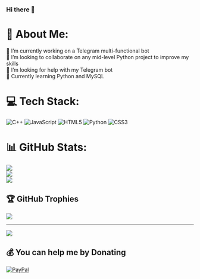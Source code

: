 ### Hi there 👋
# 💫 About Me:
🔭 I’m currently working on a Telegram multi-functional bot<br>👯 I’m looking to collaborate on any mid-level Python project to improve my skills <br>🤝 I’m looking for help with my Telegram bot<br>🌱 Currently learning Python and MySQL


# 💻 Tech Stack:
![C++](https://img.shields.io/badge/c++-%2300599C.svg?style=for-the-badge&logo=c%2B%2B&logoColor=white) ![JavaScript](https://img.shields.io/badge/javascript-%23323330.svg?style=for-the-badge&logo=javascript&logoColor=%23F7DF1E) ![HTML5](https://img.shields.io/badge/html5-%23E34F26.svg?style=for-the-badge&logo=html5&logoColor=white) ![Python](https://img.shields.io/badge/python-3670A0?style=for-the-badge&logo=python&logoColor=ffdd54) ![CSS3](https://img.shields.io/badge/css3-%231572B6.svg?style=for-the-badge&logo=css3&logoColor=white)
# 📊 GitHub Stats:
![](https://github-readme-stats.vercel.app/api?username=Lexxito37&theme=dark&hide_border=false&include_all_commits=false&count_private=false)<br/>
![](https://github-readme-streak-stats.herokuapp.com/?user=Lexxito37&theme=dark&hide_border=false)<br/>
![](https://github-readme-stats.vercel.app/api/top-langs/?username=Lexxito37&theme=dark&hide_border=false&include_all_commits=false&count_private=false&layout=compact)

## 🏆 GitHub Trophies
![](https://github-profile-trophy.vercel.app/?username=Lexxito37&theme=dark&no-frame=false&no-bg=true&margin-w=4)

---
[![](https://visitcount.itsvg.in/api?id=Lexxito37&icon=5&color=9)](https://visitcount.itsvg.in)

  ## 💰 You can help me by Donating
  [![PayPal](https://img.shields.io/badge/PayPal-00457C?style=for-the-badge&logo=paypal&logoColor=white)](https://paypal.me/paypal.me/xito1317) 
